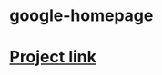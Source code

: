 # google-homepage# [Project link](http://www.theodinproject.com/web-development-101/html-css?ref=lnav)